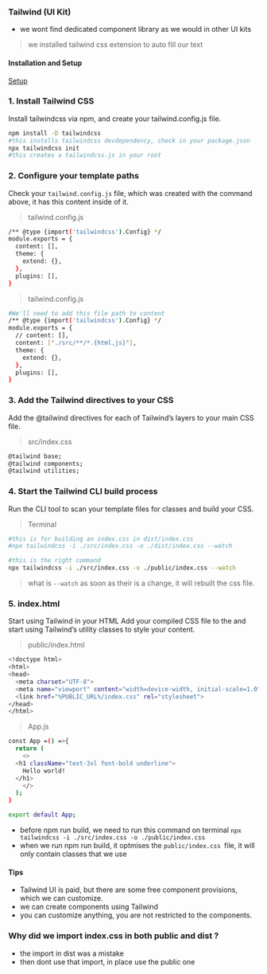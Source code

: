 ### Tailwind (UI Kit)
- we wont find dedicated component library as we would in other UI kits 
> we installed tailwind css extension to auto fill our text 

#### Installation and Setup 
[Setup](https://tailwindcss.com/docs/installation)

### 1. Install Tailwind CSS
Install tailwindcss via npm, and create your tailwind.config.js file.

```bash
npm install -D tailwindcss
#this installs tailwindcss devdependency, check in your package.json
npx tailwindcss init
#this creates a tailwindcss.js in your root 
```
### 2. Configure your template paths
Check your `tailwind.config.js` file, which was created with the command above, it has this content inside of it.
> tailwind.config.js
```bash
/** @type {import('tailwindcss').Config} */
module.exports = {
  content: [],
  theme: {
    extend: {},
  },
  plugins: [],
}
``` 

> tailwind.config.js
```bash
#We'll need to add this file path to content 
/** @type {import('tailwindcss').Config} */
module.exports = {
  // content: [],
  content: ["./src/**/*.{html,js}"],
  theme: {
    extend: {},
  },
  plugins: [],
}
```
### 3. Add the Tailwind directives to your CSS
Add the @tailwind directives for each of Tailwind’s layers to your main CSS file.

> src/index.css
```bash
@tailwind base;
@tailwind components;
@tailwind utilities;
```
### 4. Start the Tailwind CLI build process
Run the CLI tool to scan your template files for classes and build your CSS.

> Terminal
```bash
#this is for building an index.css in dist/index.css
#npx tailwindcss -i ./src/index.css -o ./dist/index.css --watch

#this is the right command 
npx tailwindcss -i ./src/index.css -o ./public/index.css --watch
```
> what is `--watch`
as soon as their is a change, it will rebuilt the css file. 

### 5. index.html
Start using Tailwind in your HTML
Add your compiled CSS file to the <head> and start using Tailwind’s utility classes to style your content.

> public/index.html
```bash
<!doctype html>
<html>
<head>
  <meta charset="UTF-8">
  <meta name="viewport" content="width=device-width, initial-scale=1.0">
  <link href="%PUBLIC_URL%/index.css" rel="stylesheet">
</head>
</html>
```
> App.js
```bash
const App =() =>{
  return (
    <>
  <h1 className="text-3xl font-bold underline">
    Hello world!
  </h1>
    </>
  );
}

export default App;
```
- before npm run build, we need to run this command on terminal `npx tailwindcss -i ./src/index.css -o ./public/index.css`
- when we run npm run build, it optmises the `public/index.css `file, it will only contain classes that we use

#### Tips
- Tailwind UI is paid, but there are some free component provisions, which we can customize. 
- we can create components using Tailwind 
- you can customize anything, you are not restricted to the components. 
 
### Why did we import index.css in both public and dist ?
- the import in dist was a mistake 
- then dont use that import, in place use the public one 



